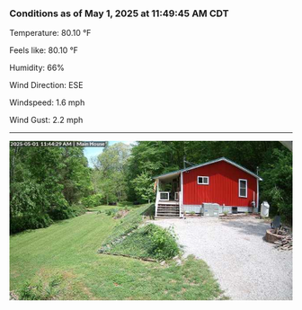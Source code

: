 ### Conditions as of May 1, 2025 at 11:49:45 AM CDT 

Temperature: 80.10 &deg;F

Feels like: 80.10 &deg;F

Humidity: 66%

Wind Direction: ESE

Windspeed: 1.6 mph

Wind Gust: 2.2 mph

---

<img src="./images/latest.jpeg"/>

